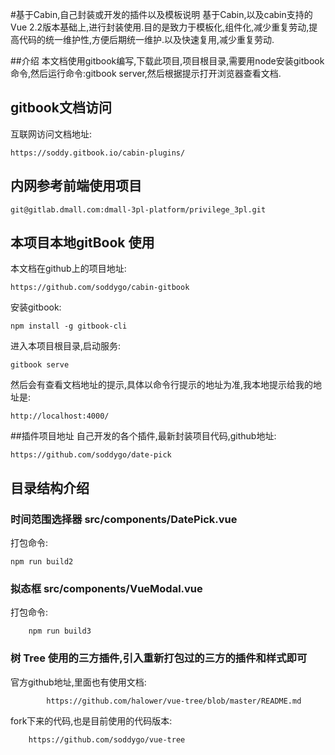 #基于Cabin,自己封装或开发的插件以及模板说明
基于Cabin,以及cabin支持的Vue 2.2版本基础上,进行封装使用.目的是致力于模板化,组件化,减少重复劳动,提高代码的统一维护性,方便后期统一维护.以及快速复用,减少重复劳动.

##介绍
本文档使用gitbook编写,下载此项目,项目根目录,需要用node安装gitbook命令,然后运行命令:gitbook server,然后根据提示打开浏览器查看文档.

## gitbook文档访问
互联网访问文档地址:

    https://soddy.gitbook.io/cabin-plugins/
    
## 内网参考前端使用项目

    git@gitlab.dmall.com:dmall-3pl-platform/privilege_3pl.git

## 本项目本地gitBook 使用

本文档在github上的项目地址:

    https://github.com/soddygo/cabin-gitbook

安装gitbook:

    npm install -g gitbook-cli
        
进入本项目根目录,启动服务:

    gitbook serve
    
然后会有查看文档地址的提示,具体以命令行提示的地址为准,我本地提示给我的地址是:

    http://localhost:4000/

##插件项目地址
自己开发的各个插件,最新封装项目代码,github地址:

    https://github.com/soddygo/date-pick
    

## 目录结构介绍

   ### 时间范围选择器 src/components/DatePick.vue
   打包命令:
    
    npm run build2
   
   ### 拟态框 src/components/VueModal.vue
   打包命令:
   
        npm run build3
        
   ### 树 Tree 使用的三方插件,引入重新打包过的三方的插件和样式即可
   官方github地址,里面也有使用文档:
   
            https://github.com/halower/vue-tree/blob/master/README.md
            
   fork下来的代码,也是目前使用的代码版本:
    
        https://github.com/soddygo/vue-tree